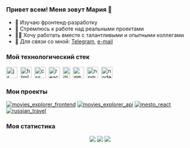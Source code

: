### Привет всем! Меня зовут Мария 👋 

- 🌱 Изучаю фронтенд-разработку
- 🚀 Стремлюсь к работе над реальными проектами
- 👨‍💻 Хочу работать вместе с талантливыми и опытными коллегами
- 💬 Для связи со мной: [Telegram](https://t.me/mmsnegova), [e-mail](mailto:mmsnegova@gmail.com)

### Мой технологический стек
<img src="https://cdn.jsdelivr.net/gh/devicons/devicon/icons/javascript/javascript-original.svg" title="js" width="30" height="30"/>&nbsp;
<img src="https://cdn.jsdelivr.net/gh/devicons/devicon/icons/html5/html5-original.svg" title="html" width="30" height="30"/>&nbsp;
<img src="https://cdn.jsdelivr.net/gh/devicons/devicon/icons/css3/css3-original.svg" title="css" width="30" height="30"/>&nbsp;
<img src="https://cdn.jsdelivr.net/gh/devicons/devicon/icons/react/react-original.svg" title="react" width="30" height="30"/>&nbsp;
<img src="https://cdn.jsdelivr.net/gh/devicons/devicon/icons/git/git-plain.svg" title="git" width="20" height="30"/>&nbsp;
<img src="https://cdn.jsdelivr.net/gh/devicons/devicon/icons/webpack/webpack-original.svg" title="webpack" width="30" height="30"/>&nbsp;
<img src="https://cdn.jsdelivr.net/gh/devicons/devicon/icons/npm/npm-original-wordmark.svg" title="npm" width="30" height="30"/>&nbsp;
<img src="https://cdn.jsdelivr.net/gh/devicons/devicon/icons/nodejs/nodejs-original.svg" title="node" width="30" height="30"/>&nbsp;

### Мои проекты
[![movies_explorer_frontend](https://img.shields.io/badge/-movies_explorer_frontend-090909?style=for-the-badge&logoColor=27A0D9)](https://github.com/mmsnegova/movies-explorer-frontend)
[![movies_explorer_api](https://img.shields.io/badge/-movies_explorer_api-090909?style=for-the-badge&logoColor=27A0D9)](https://github.com/mmsnegova/movies-explorer-api)
[![mesto_react](https://img.shields.io/badge/-mesto_react-090909?style=for-the-badge&logoColor=27A0D9)](https://github.com/mmsnegova/mesto-react)
[![russian_travel](https://img.shields.io/badge/-russian_travel-090909?style=for-the-badge&logoColor=27A0D9)](https://github.com/mmsnegova/russian-travel)




### Моя статистика
<div align="center">
	<img src="https://github-profile-summary-cards.vercel.app/api/cards/profile-details?username=mmsnegova&theme=github_dark"/>
	<img src="https://github-profile-summary-cards.vercel.app/api/cards/most-commit-language?username=mmsnegova&theme=github_dark"/>
	<img src="https://github-profile-summary-cards.vercel.app/api/cards/stats?username=mmsnegova&theme=github_dark"/>
</div>
